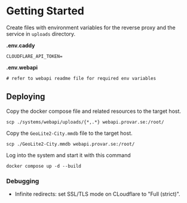# Getting Started

Create files with environment variables for the reverse proxy and the service in `uploads` directory.

**.env.caddy**

```shell
CLOUDFLARE_API_TOKEN=
```

**.env.webapi**

```shell
# refer to webapi readme file for required env variables
```

## Deploying

Copy the docker compose file and related resources to the target host.

```shell
scp ./systems/webapi/uploads/{*,.*} webapi.provar.se:/root/
```

Copy the `GeoLite2-City.mmdb` file to the target host.

```shell
scp ./GeoLite2-City.mmdb webapi.provar.se:/root/
```

Log into the system and start it with this command

```shell
docker compose up -d --build
```

### Debugging

- Infinite redirects: set SSL/TLS mode on CLoudflare to "Full (strict)".
